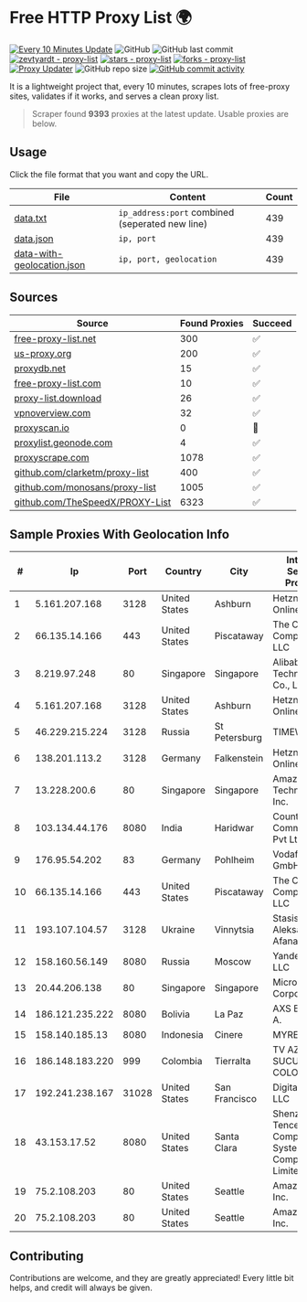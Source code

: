 
# Free HTTP Proxy List 🌍

[![Every 10 Minutes Update](https://github.com/mertguvencli/http-proxy-list/actions/workflows/main.yml/badge.svg?branch=main)](https://github.com/mertguvencli/http-proxy-list/actions/workflows/main.yml)
![GitHub](https://img.shields.io/github/license/mertguvencli/http-proxy-list)
![GitHub last commit](https://img.shields.io/github/last-commit/mertguvencli/http-proxy-list)
[![zevtyardt - proxy-list](https://img.shields.io/static/v1?label=zevtyardt&message=proxy-list&color=blue&logo=github)](https://github.com/zevtyardt/proxy-list "Go to GitHub repo")
[![stars - proxy-list](https://img.shields.io/github/stars/zevtyardt/proxy-list?style=social)](https://github.com/zevtyardt/proxy-list)
[![forks - proxy-list](https://img.shields.io/github/forks/zevtyardt/proxy-list?style=social)](https://github.com/zevtyardt/proxy-list)
[![Proxy Updater](https://github.com/zevtyardt/proxy-list/workflows/Proxy%20Updater/badge.svg)](https://github.com/zevtyardt/proxy-list/actions?query=workflow:"Proxy+Updater")
![GitHub repo size](https://img.shields.io/github/repo-size/zevtyardt/proxy-list)
[![GitHub commit activity](https://img.shields.io/github/commit-activity/m/zevtyardt/proxy-list?logo=commits)](https://github.com/zevtyardt/proxy-list/commits/main)

It is a lightweight project that, every 10 minutes, scrapes lots of free-proxy sites, validates if it works, and serves a clean proxy list.

> Scraper found **9393** proxies at the latest update. Usable proxies are below.

## Usage

Click the file format that you want and copy the URL.

|File|Content|Count|
|----|-------|-----|
|[data.txt](https://raw.githubusercontent.com/mertguvencli/http-proxy-list/main/proxy-list/data.txt)|`ip_address:port` combined (seperated new line)|439|
|[data.json](https://raw.githubusercontent.com/mertguvencli/http-proxy-list/main/proxy-list/data.json)|`ip, port`|439|
|[data-with-geolocation.json](https://raw.githubusercontent.com/mertguvencli/http-proxy-list/main/proxy-list/data-with-geolocation.json)|`ip, port, geolocation`|439|

## Sources

|Source|Found Proxies|Succeed|
|------|-------------|-------|
|[free-proxy-list.net](https://free-proxy-list.net)|300|✅|
|[us-proxy.org](https://www.us-proxy.org)|200|✅|
|[proxydb.net](http://proxydb.net)|15|✅|
|[free-proxy-list.com](https://free-proxy-list.com/?page=&port=&type%5B%5D=http&type%5B%5D=https&up_time=0&search=Search)|10|✅|
|[proxy-list.download](https://www.proxy-list.download/HTTP)|26|✅|
|[vpnoverview.com](https://vpnoverview.com/privacy/anonymous-browsing/free-proxy-servers)|32|✅|
|[proxyscan.io](https://www.proxyscan.io)|0|🚫|
|[proxylist.geonode.com](https://proxylist.geonode.com/api/proxy-list?limit=300&page=1&sort_by=lastChecked&sort_type=desc&protocols=http,https)|4|✅|
|[proxyscrape.com](https://api.proxyscrape.com/v2/?request=displayproxies&protocol=http&timeout=10000&country=all&ssl=all&anonymity=all)|1078|✅|
|[github.com/clarketm/proxy-list](https://raw.githubusercontent.com/clarketm/proxy-list/master/proxy-list-raw.txt)|400|✅|
|[github.com/monosans/proxy-list](https://raw.githubusercontent.com/monosans/proxy-list/main/proxies/http.txt)|1005|✅|
|[github.com/TheSpeedX/PROXY-List](https://raw.githubusercontent.com/TheSpeedX/PROXY-List/master/http.txt)|6323|✅|


## Sample Proxies With Geolocation Info

|#|Ip|Port|Country|City|Internet Service Provider|
|-|--|----|-------|----|-------------------------|
|1|5.161.207.168|3128|United States|Ashburn|Hetzner Online GmbH|
|2|66.135.14.166|443|United States|Piscataway|The Constant Company, LLC|
|3|8.219.97.248|80|Singapore|Singapore|Alibaba (US) Technology Co., Ltd.|
|4|5.161.207.168|3128|United States|Ashburn|Hetzner Online GmbH|
|5|46.229.215.224|3128|Russia|St Petersburg|TIMEWEB|
|6|138.201.113.2|3128|Germany|Falkenstein|Hetzner Online GmbH|
|7|13.228.200.6|80|Singapore|Singapore|Amazon Technologies Inc.|
|8|103.134.44.176|8080|India|Haridwar|Countrylink Communiction Pvt Ltd|
|9|176.95.54.202|83|Germany|Pohlheim|Vodafone GmbH|
|10|66.135.14.166|443|United States|Piscataway|The Constant Company, LLC|
|11|193.107.104.57|3128|Ukraine|Vinnytsia|Stasishen Aleksandr Afanasiyovich|
|12|158.160.56.149|8080|Russia|Moscow|Yandex.Cloud LLC|
|13|20.44.206.138|80|Singapore|Singapore|Microsoft Corporation|
|14|186.121.235.222|8080|Bolivia|La Paz|AXS Bolivia S. A.|
|15|158.140.185.13|8080|Indonesia|Cinere|MYREPUBLIC|
|16|186.148.183.220|999|Colombia|Tierralta|TV AZTECA SUCURSAL COLOMBIA|
|17|192.241.238.167|31028|United States|San Francisco|DigitalOcean, LLC|
|18|43.153.17.52|8080|United States|Santa Clara|Shenzhen Tencent Computer Systems Company Limited|
|19|75.2.108.203|80|United States|Seattle|Amazon.com, Inc.|
|20|75.2.108.203|80|United States|Seattle|Amazon.com, Inc.|



## Contributing

Contributions are welcome, and they are greatly appreciated! Every
little bit helps, and credit will always be given.

